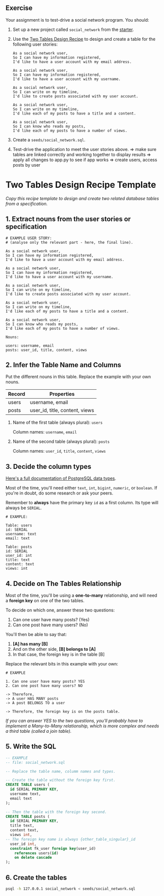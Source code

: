 ## Exercise

Your assignment is to test-drive a social network program. You should:

1. Set up a new project called `social_network` from the
   [starter](https://github.com/makersacademy/databases-in-python-project-starter).

2. Use the [Two Tables Design Recipe](../resources/two_table_design_recipe_template.md)
   to design and create a table for the following user stories:

   ```
   As a social network user,
   So I can have my information registered,
   I'd like to have a user account with my email address.

   As a social network user,
   So I can have my information registered,
   I'd like to have a user account with my username.

   As a social network user,
   So I can write on my timeline,
   I'd like to create posts associated with my user account.

   As a social network user,
   So I can write on my timeline,
   I'd like each of my posts to have a title and a content.

   As a social network user,
   So I can know who reads my posts,
   I'd like each of my posts to have a number of views.
   ```

3. Create a `seeds/social_network.sql`.

4. Test-drive the application to meet the user stories above.
    => make sure tables are linked correctly and working together to display results
    => apply all changes to app.py to see if app works
        => create users, access posts by user



# Two Tables Design Recipe Template

_Copy this recipe template to design and create two related database tables from a specification._

## 1. Extract nouns from the user stories or specification

```
# EXAMPLE USER STORY:
# (analyse only the relevant part - here, the final line).

As a social network user,
So I can have my information registered,
I'd like to have a user account with my email address.

As a social network user,
So I can have my information registered,
I'd like to have a user account with my username.

As a social network user,
So I can write on my timeline,
I'd like to create posts associated with my user account.

As a social network user,
So I can write on my timeline,
I'd like each of my posts to have a title and a content.

As a social network user,
So I can know who reads my posts,
I'd like each of my posts to have a number of views.
```

```
Nouns:

users: username, email
posts: user_id, title, content, views
```

## 2. Infer the Table Name and Columns

Put the different nouns in this table. Replace the example with your own nouns.

| Record                | Properties                     |
| --------------------- | ------------------------------ |
| users                 | username, email                |
| posts                 | user_id, title, content, views |

1. Name of the first table (always plural): `users` 

    Column names: `username`, `email`

2. Name of the second table (always plural): `posts` 

    Column names: `user_id`, `title`, `content`, `views`

## 3. Decide the column types

[Here's a full documentation of PostgreSQL data types](https://www.postgresql.org/docs/current/datatype.html).

Most of the time, you'll need either `text`, `int`, `bigint`, `numeric`, or `boolean`. If you're in doubt, do some research or ask your peers.

Remember to **always** have the primary key `id` as a first column. Its type will always be `SERIAL`.

```
# EXAMPLE:

Table: users
id: SERIAL
username: text
email: text

Table: posts
id: SERIAL
user_id: int
title: text
content: text
views: int
```

## 4. Decide on The Tables Relationship

Most of the time, you'll be using a **one-to-many** relationship, and will need a **foreign key** on one of the two tables.

To decide on which one, answer these two questions:

1. Can one user have many posts? (Yes)
2. Can one post have many users? (No)

You'll then be able to say that:

1. **[A] has many [B]**
2. And on the other side, **[B] belongs to [A]**
3. In that case, the foreign key is in the table [B]

Replace the relevant bits in this example with your own:

```
# EXAMPLE

1. Can one user have many posts? YES
2. Can one post have many users? NO

-> Therefore,
-> A user HAS MANY posts
-> A post BELONGS TO a user

-> Therefore, the foreign key is on the posts table.
```

*If you can answer YES to the two questions, you'll probably have to implement a Many-to-Many relationship, which is more complex and needs a third table (called a join table).*

## 5. Write the SQL

```sql
-- EXAMPLE
-- file: social_network.sql

-- Replace the table name, columm names and types.

-- Create the table without the foreign key first.
CREATE TABLE users (
  id SERIAL PRIMARY KEY,
  username text,
  email text
);

-- Then the table with the foreign key second.
CREATE TABLE posts (
  id SERIAL PRIMARY KEY,
  title text,
  content text,
  views int,
-- The foreign key name is always {other_table_singular}_id
  user_id int,
  constraint fk_user foreign key(user_id)
    references users(id)
    on delete cascade
);

```

## 6. Create the tables

```bash
psql -h 127.0.0.1 social_network < seeds/social_network.sql
```